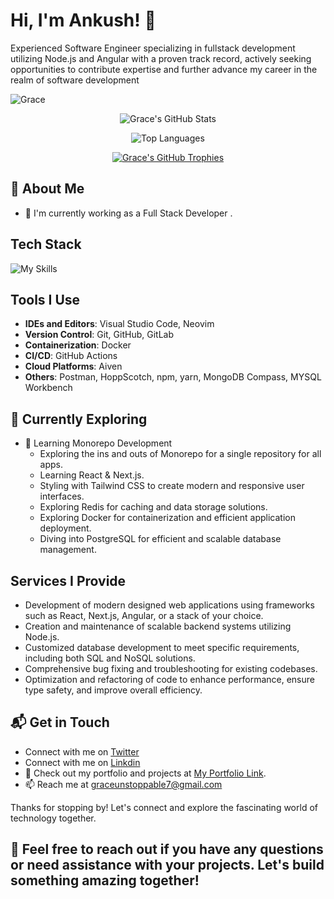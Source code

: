 # Hi, I'm Ankush! 👋

Experienced Software Engineer specializing in fullstack development utilizing Node.js and Angular with a proven track record, actively seeking opportunities to contribute expertise and further advance my career in the realm of software development

<p align="left"> <img src="https://komarev.com/ghpvc/?username=GreatnessGrace&label=Profile%20Hits&color=00ffcc&style=plastic" alt="Grace" /> </p>

<!-- START_SECTION:github-stats -->
<p align="center">
  <img src="https://github-readme-stats.vercel.app/api?username=GreatnessGrace&theme=vue-dark&show_icons=true&hide_border=true&count_private=true&include_all_commits=true&hide=stars,issues,contribs&custom_title=Grace's%20GitHub%20Stats&card_width=500&disable_animations=true" alt="Grace's GitHub Stats" />
</p>
<!-- END_SECTION:github-stats -->



<!-- Languages -->
<p align="center">
  <img src="https://github-readme-stats.vercel.app/api/top-langs/?username=GreatnessGrace&theme=vue-dark&layout=compact&hide_border=true&langs_count=6&card_width=400" alt="Top Languages" />
</p>

<!-- END_SECTION:github-stats -->

<p align="center">  
  <a href="https://github.com/ryo-ma/github-profile-trophy">  
    <img src="https://github-profile-trophy.vercel.app/?username=GreatnessGrace&theme=algolia&no-bg=true&margin-w=10&margin-h=10&column=3&title=Commit,Repositories,PullRequest" alt="Grace's GitHub Trophies" />  
  </a>  
</p>




## 🚀 About Me

- 🔭 I'm currently working as a Full Stack Developer .

## Tech Stack
<p align="center">
 
![My Skills](https://skillicons.dev/icons?i=js,nodejs,ts,express,angular,react,html,css,bootstrap,scss,tailwind,mysql,mongodb,elasticsearch,redis&perline=5)

</p>


## Tools I Use

- **IDEs and Editors**: Visual Studio Code, Neovim
- **Version Control**: Git, GitHub, GitLab
- **Containerization**: Docker
- **CI/CD**:  GitHub Actions
- **Cloud Platforms**: Aiven
- **Others**: Postman, HoppScotch, npm, yarn, MongoDB Compass, MYSQL Workbench 
  
## 🌱 Currently Exploring

- 🚀 Learning Monorepo Development 
  - Exploring the ins and outs of Monorepo for a single repository for all apps.
  - Learning React & Next.js.
  - Styling with Tailwind CSS to create modern and responsive user interfaces.
  - Exploring Redis for caching and data storage solutions.
  - Exploring Docker for containerization and efficient application deployment.
  - Diving into PostgreSQL for efficient and scalable database management.

## Services I Provide

- Development of modern designed web applications using frameworks such as React, Next.js, Angular, or a stack of your choice.
- Creation and maintenance of scalable backend systems utilizing Node.js.
- Customized database development to meet specific requirements, including both SQL and NoSQL solutions.
- Comprehensive bug fixing and troubleshooting for existing codebases.
- Optimization and refactoring of code to enhance performance, ensure type safety, and improve overall efficiency.

## 📬 Get in Touch

- Connect with me on [Twitter](https://x.com/GraceAnkush)
- Connect with me on [Linkdin](https://linkedin.com/in/grace777/)
- 💼 Check out my portfolio and projects at [My Portfolio Link](https://ankush-dev.vercel.app/).
- 📫 Reach me at graceunstoppable7@gmail.com

Thanks for stopping by! Let's connect and explore the fascinating world of technology together. 

## 🚀 Feel free to reach out if you have any questions or need assistance with your projects. Let's build something amazing together!
